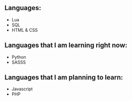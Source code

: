 
## Languages:

- Lua
- SQL
- HTML & CSS

## Languages that I am learning right now:

- Python
- SASSS

## Languages that I am planning to learn:

- Javascript
- PHP


<!--
**S1RRZ/S1RRZ** is a ✨ _special_ ✨ repository because its `README.md` (this file) appears on your GitHub profile.

Here are some ideas to get you started:

